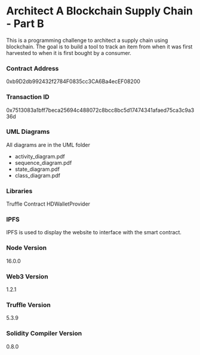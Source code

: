 # Architect A Blockchain Supply Chain - Part B
This is a programming challenge to architect a supply chain using blockchain. The goal is to build a tool to track an item from when it was first harvested to when it is first bought by a consumer.
 
### Contract Address
0xb9D2db992432f2784F0835cc3CA6Ba4ecEF08200

### Transaction ID
0x7513083a1bff7beca25694c488072c8bcc8bc5d17474341afaed75ca3c9a336d

### UML Diagrams
All diagrams are in the UML folder
- activity_diagram.pdf
- sequence_diagram.pdf
- state_diagram.pdf
- class_diagram.pdf

### Libraries
Truffle Contract
HDWalletProvider

### IPFS
IPFS is used to display the website to interface with the smart contract.

### Node Version
16.0.0

### Web3 Version
1.2.1

### Truffle Version
5.3.9

### Solidity Compiler Version
0.8.0
